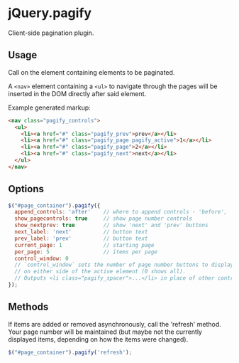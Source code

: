 # jQuery.pagify

Client-side pagination plugin.

## Usage

Call on the element containing elements to be paginated.

A `<nav>` element containing a `<ul>` to navigate through the pages will be inserted in the DOM directly after said element.

Example generated markup:

```html
<nav class="pagify_controls">
  <ul>
    <li><a href="#" class="pagify_prev">prev</a></li>
    <li><a href="#" class="pagify_page pagify_active">1</a></li>
    <li><a href="#" class="pagify_page">2</a></li>
    <li><a href="#" class="pagify_next">next</a></li>
  </ul>
</nav>
````

## Options

```javascript
$("#page_container").pagify({
  append_controls: 'after'    // where to append controls - 'before', 'after' or 'both'
  show_pagecontrols: true     // show page number controls
  show_nextprev: true         // show 'next' and 'prev' buttons
  next_label: 'next'          // button text
  prev_label: 'prev'          // button text
  current_page: 1             // starting page
  per_page: 5                 // items per page
  control_window: 0
  // `control_window` sets the number of page number buttons to display
  // on either side of the active element (0 shows all).
  // Outputs <li class="pagify_spacer">...</li> in place of other controls.
});
```

## Methods

If items are added or removed asynchronously, call the 'refresh' method. Your page number will be maintained (but maybe not the currently displayed items, depending on how the items were changed).

```javascript
$("#page_container").pagify('refresh');
```
